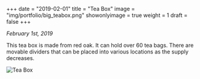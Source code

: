 +++
date = "2019-02-01"
title = "Tea Box"
image = "img/portfolio/big_teabox.png"
showonlyimage = true
weight = 1
draft = false
+++

*February 1st, 2019*

This tea box is made from red oak. It can hold over 60 tea bags. There are movable dividers that can be placed into various locations as the supply decreases.

![Tea Box][1]

[1]: /img/portfolio/big_teabox.png
